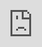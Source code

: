 # 🐍👀🔥

<iframe src='https://gfycat.com/ifr/SparklingFixedAlbertosaurus' frameborder='0' scrolling='no' width='100%' height='100%' style='position:absolute;top:0;left:0;' allowfullscreen></iframe>